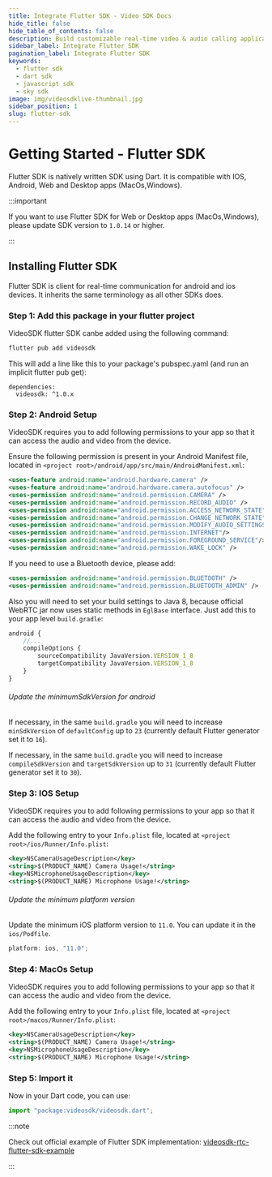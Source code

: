 ```yaml
---
title: Integrate Flutter SDK - Video SDK Docs
hide_title: false
hide_table_of_contents: false
description: Build customizable real-time video & audio calling applications in Flutter SDK with Video SDK add live Video & Audio conferencing to your applications.
sidebar_label: Integrate Flutter SDK
pagination_label: Integrate Flutter SDK
keywords:
  - flutter sdk
  - dart sdk
  - javascript sdk
  - sky sdk
image: img/videosdklive-thumbnail.jpg
sidebar_position: 1
slug: flutter-sdk
---
```


# Getting Started - Flutter SDK

Flutter SDK is natively written SDK using Dart. It is compatible with IOS, Android, Web and Desktop apps (MacOs,Windows).

:::important

If you want to use Flutter SDK for Web or Desktop apps (MacOs,Windows), please update SDK version to `1.0.14` or higher. 

:::

## Installing Flutter SDK

Flutter SDK is client for real-time communication for android and ios devices. It inherits the same terminology as all other SDKs does.

### Step 1: Add this package in your flutter project

VideoSDK flutter SDK canbe added using the following command:

```bash
flutter pub add videosdk
```

This will add a line like this to your package's pubspec.yaml (and run an implicit flutter pub get):

```
dependencies:
  videosdk: ^1.0.x
```

### Step 2: Android Setup

VideoSDK requires you to add following permissions to your app so that it can access the audio and video from the device.

Ensure the following permission is present in your Android Manifest file, located in `<project root>/android/app/src/main/AndroidManifest.xml`:

```xml
<uses-feature android:name="android.hardware.camera" />
<uses-feature android:name="android.hardware.camera.autofocus" />
<uses-permission android:name="android.permission.CAMERA" />
<uses-permission android:name="android.permission.RECORD_AUDIO" />
<uses-permission android:name="android.permission.ACCESS_NETWORK_STATE" />
<uses-permission android:name="android.permission.CHANGE_NETWORK_STATE" />
<uses-permission android:name="android.permission.MODIFY_AUDIO_SETTINGS" />
<uses-permission android:name="android.permission.INTERNET"/>
<uses-permission android:name="android.permission.FOREGROUND_SERVICE"/>
<uses-permission android:name="android.permission.WAKE_LOCK" />
```

If you need to use a Bluetooth device, please add:

```xml
<uses-permission android:name="android.permission.BLUETOOTH" />
<uses-permission android:name="android.permission.BLUETOOTH_ADMIN" />
```

Also you will need to set your build settings to Java 8, because official WebRTC jar now uses static methods in `EglBase` interface. Just add this to your app level `build.gradle`:

```js
android {
    //...
    compileOptions {
        sourceCompatibility JavaVersion.VERSION_1_8
        targetCompatibility JavaVersion.VERSION_1_8
    }
}
```

###### Update the minimumSdkVersion for android

If necessary, in the same `build.gradle` you will need to increase `minSdkVersion` of `defaultConfig` up to `23` (currently default Flutter generator set it to `16`).

If necessary, in the same `build.gradle` you will need to increase `compileSdkVersion` and `targetSdkVersion` up to `31` (currently default Flutter generator set it to `30`).

### Step 3: IOS Setup

VideoSDK requires you to add following permissions to your app so that it can access the audio and video from the device.

Add the following entry to your `Info.plist` file, located at `<project root>/ios/Runner/Info.plist`:

```xml
<key>NSCameraUsageDescription</key>
<string>$(PRODUCT_NAME) Camera Usage!</string>
<key>NSMicrophoneUsageDescription</key>
<string>$(PRODUCT_NAME) Microphone Usage!</string>
```

###### Update the minimum platform version

Update the minimum iOS platform version to `11.0`. You can update it in the `ios/Podfile`.

```js title="Podfile"
platform: ios, "11.0";
```

### Step 4: MacOs Setup

VideoSDK requires you to add following permissions to your app so that it can access the audio and video from the device.

Add the following entry to your `Info.plist` file, located at `<project root>/macos/Runner/Info.plist`:

```xml
<key>NSCameraUsageDescription</key>
<string>$(PRODUCT_NAME) Camera Usage!</string>
<key>NSMicrophoneUsageDescription</key>
<string>$(PRODUCT_NAME) Microphone Usage!</string>
```

### Step 5: Import it

Now in your Dart code, you can use:

```js
import "package:videosdk/videosdk.dart";
```

:::note

Check out official example of Flutter SDK implementation: [videosdk-rtc-flutter-sdk-example](https://github.com/videosdk-live/videosdk-rtc-flutter-sdk-example)

:::
